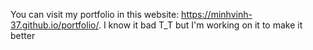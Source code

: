 You can visit my portfolio in this website: https://minhvinh-37.github.io/portfolio/. I know it bad T_T but I'm working on it to make it better 
